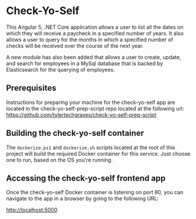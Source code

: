 # Check-Yo-Self

This Angular 5, .NET Core application allows a user to list all the dates
on which they will receive a paycheck in a specified number of years.
It also allows a user to query for the months in which a specified
number of checks will be received over the course of the next year.

A new module has also been added that allows a user to create, update,
and search for employees in a MySql database that is backed by
Elasticsearch for the querying of employees.

## Prerequisites

Instructions for preparing your machine for the check-yo-self app
are located in the check-yo-self-prep-script repo located at the following
url: <https://github.com/tylertechgraves/check-yo-self-prep-script>

## Building the check-yo-self container

The `dockerize.ps1` and `dockerize.sh` scripts located at the root of this project will build
the required Docker container for this service.  Just choose one to run,
based on the OS you're running.

## Accessing the check-yo-self frontend app

Once the check-yo-self Docker container is listening on port 80,
you can navigate to the app in a browser by going to the following URL:

[http://localhost:5000](http://localhost:5000)
